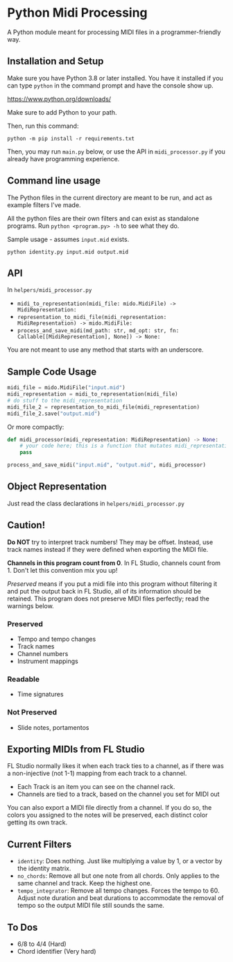 # Python Midi Processing

A Python module meant for processing MIDI files in a programmer-friendly way.

## Installation and Setup

Make sure you have Python 3.8 or later installed. You have it installed if you can type `python` in the command prompt and have the console show up.

https://www.python.org/downloads/

Make sure to add Python to your path.

Then, run this command:

```
python -m pip install -r requirements.txt
```

Then, you may run `main.py` below, or use the API in `midi_processor.py` if you already have programming experience.



## Command line usage

The Python files in the current directory are meant to be run, and act as example filters I've made.

All the python files are their own filters and can exist as standalone programs. Run `python <program.py> -h` to see what they do.

Sample usage - assumes `input.mid` exists.

```
python identity.py input.mid output.mid
```

## API

In `helpers/midi_processor.py`

- ``midi_to_representation(midi_file: mido.MidiFile) -> MidiRepresentation:``
- ``representation_to_midi_file(midi_representation: MidiRepresentation) -> mido.MidiFile:``
- ``process_and_save_midi(md_path: str, md_opt: str, fn: Callable[[MidiRepresentation], None]) -> None:``

You are not meant to use any method that starts with an underscore.

## Sample Code Usage

```python
midi_file = mido.MidiFile("input.mid")
midi_representation = midi_to_representation(midi_file)
# do stuff to the midi_representation
midi_file_2 = representation_to_midi_file(midi_representation)
midi_file_2.save("output.mid")
```

Or more compactly:

```python
def midi_processor(midi_representation: MidiRepresentation) -> None:
    # your code here; this is a function that mutates midi_representation
    pass

process_and_save_midi("input.mid", "output.mid", midi_processor)
```

## Object Representation

Just read the class declarations in `helpers/midi_processor.py`

## Caution!

**Do NOT** try to interpret track numbers! They may be offset. Instead, use track names instead if they were defined when exporting the MIDI file.

**Channels in this program count from 0**. In FL Studio, channels count from 1. Don't let this convention mix you up!

*Preserved* means if you put a midi file into this program without filtering it and put the output back in FL Studio, all of its information should be retained. This program does not preserve MIDI files perfectly; read the warnings below.

### Preserved

- Tempo and tempo changes
- Track names
- Channel numbers
- Instrument mappings

### Readable

- Time signatures

### Not Preserved

- Slide notes, portamentos

## Exporting MIDIs from FL Studio

FL Studio normally likes it when each track ties to a channel, as if there was a non-injective (not 1-1) mapping from each track to a channel.

- Each Track is an item you can see on the channel rack.
- Channels are tied to a track, based on the channel you set for MIDI out

You can also export a MIDI file directly from a channel. If you do so, the colors you assigned to the notes will be preserved, each distinct color getting its own track.

## Current Filters

- `identity`: Does nothing. Just like multiplying a value by 1, or a vector by the identity matrix.
- `no_chords`: Remove all but one note from all chords.
    Only applies to the same channel and track.
    Keep the highest one.
- `tempo_integrator`: Remove all tempo changes. Forces the tempo to 60.
    Adjust note duration and beat durations to accommodate the removal of tempo so the output MIDI file still sounds the same.

## To Dos

- 6/8 to 4/4 (Hard)
- Chord identifier (Very hard)
